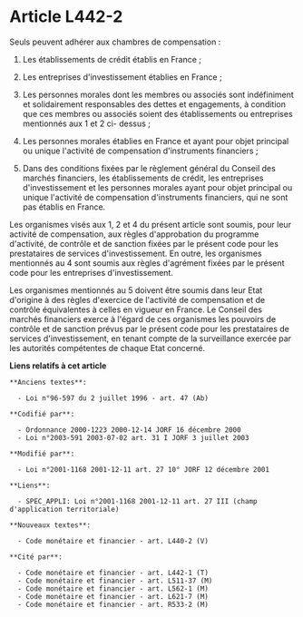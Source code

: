 # Article L442-2

Seuls peuvent adhérer aux chambres de compensation :

1. Les établissements de crédit établis en France ;

2. Les entreprises d'investissement établies en France ;

3. Les personnes morales dont les membres ou associés sont indéfiniment et solidairement responsables des dettes et
engagements, à condition que ces membres ou associés soient des établissements ou entreprises mentionnés aux 1 et 2 ci-
dessus ;

4. Les personnes morales établies en France et ayant pour objet principal ou unique l'activité de compensation d'instruments
financiers ;

5. Dans des conditions fixées par le règlement général du Conseil des marchés financiers, les établissements de crédit, les
entreprises d'investissement et les personnes morales ayant pour objet principal ou unique l'activité de compensation
d'instruments financiers, qui ne sont pas établis en France.

Les organismes visés aux 1, 2 et 4 du présent article sont soumis, pour leur activité de compensation, aux règles
d'approbation du programme d'activité, de contrôle et de sanction fixées par le présent code pour les prestataires de
services d'investissement. En outre, les organismes mentionnés au 4 sont soumis aux règles d'agrément fixées par le présent
code pour les entreprises d'investissement.

Les organismes mentionnés au 5 doivent être soumis dans leur Etat d'origine à des règles d'exercice de l'activité de
compensation et de contrôle équivalentes à celles en vigueur en France. Le Conseil des marchés financiers exerce à l'égard de
ces organismes les pouvoirs de contrôle et de sanction prévus par le présent code pour les prestataires de services
d'investissement, en tenant compte de la surveillance exercée par les autorités compétentes de chaque Etat concerné.

**Liens relatifs à cet article**

	**Anciens textes**:

	  - Loi n°96-597 du 2 juillet 1996 - art. 47 (Ab)

	**Codifié par**:

	  - Ordonnance 2000-1223 2000-12-14 JORF 16 décembre 2000
	  - Loi n°2003-591 2003-07-02 art. 31 I JORF 3 juillet 2003

	**Modifié par**:

	  - Loi n°2001-1168 2001-12-11 art. 27 10° JORF 12 décembre 2001

	**Liens**:

	  - SPEC_APPLI: Loi n°2001-1168 2001-12-11 art. 27 III (champ d'application territoriale)

	**Nouveaux textes**:

	  - Code monétaire et financier - art. L440-2 (V)

	**Cité par**:

	  - Code monétaire et financier - art. L442-1 (T)
	  - Code monétaire et financier - art. L511-37 (M)
	  - Code monétaire et financier - art. L562-1 (M)
	  - Code monétaire et financier - art. L621-7 (M)
	  - Code monétaire et financier - art. R533-2 (M)

